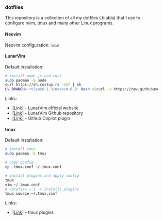 ### dotfiles
This repository is a collection of all my dotfiles (.blabla) 
that I use to configure nvim, tmux and many other Linux programs. 

#### Neovim
Neovim configuration:
`nvim`

#### LunarVim
Default installation:
```bash
# install node js and rust
sudo pacman -S node
curl https://sh.rustup.rs -sSf | sh
LV_BRANCH='release-1.3/neovim-0.9' bash <(curl -s https://raw.githubusercontent.com/LunarVim/LunarVim/release-1.3/neovim-0.9/utils/installer/install.sh)
```
  
Links:
* [[Link](https://www.lunarvim.org)] - LunarVim official website
* [[Link](https://github.com/LunarVim/LunarVim)] - LunarVim Github repository
* [[Link]](https://github.com/github/copilot.vim) - Github Copilot plugin


#### tmux
Default installation:
```bash
# install tmux
sudo pacman -S tmux

# copy config
cp .tmux.conf ~/.tmux.conf

# install plugins and apply config
tmux
vim ~/.tmux.conf
# <prefix> + I -> installs plugins
tmux source ~/.tmux.conf
```

Links:
* [[Link](https://github.com/tmux-plugins/tpm)] - tmux plugins

